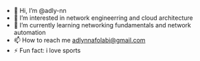 - 👋 Hi, I’m @adly-nn
- 👀 I’m interested in network engineerring and cloud architecture
- 🌱 I’m currently learning networking fundamentals and network automation
- 📫 How to reach me adlynnafolabi@gmail.com
- ⚡ Fun fact: i love sports

<!---
adly-nn/adly-nn is a ✨ special ✨ repository because its `README.md` (this file) appears on your GitHub profile.
You can click the Preview link to take a look at your changes.
--->
